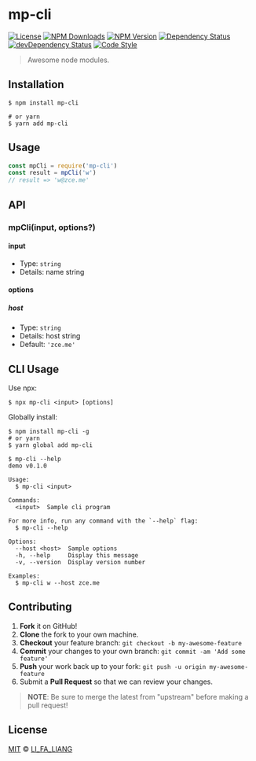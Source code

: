 # mp-cli

[![License][license-img]][license-url]
[![NPM Downloads][downloads-img]][downloads-url]
[![NPM Version][version-img]][version-url]
[![Dependency Status][dependency-img]][dependency-url]
[![devDependency Status][devdependency-img]][devdependency-url]
[![Code Style][style-img]][style-url]

> Awesome node modules.

## Installation

```shell
$ npm install mp-cli

# or yarn
$ yarn add mp-cli
```

## Usage

<!-- TODO: Introduction of Usage -->

```javascript
const mpCli = require('mp-cli')
const result = mpCli('w')
// result => 'w@zce.me'
```

## API

<!-- TODO: Introduction of API -->

### mpCli(input, options?)

#### input

- Type: `string`
- Details: name string

#### options

##### host

- Type: `string`
- Details: host string
- Default: `'zce.me'`

## CLI Usage

<!-- TODO: Introduction of CLI -->

Use npx:

```shell
$ npx mp-cli <input> [options]
```

Globally install:

```shell
$ npm install mp-cli -g
# or yarn
$ yarn global add mp-cli
```

```shell
$ mp-cli --help
demo v0.1.0

Usage:
  $ mp-cli <input>

Commands:
  <input>  Sample cli program

For more info, run any command with the `--help` flag:
  $ mp-cli --help

Options:
  --host <host>  Sample options
  -h, --help     Display this message
  -v, --version  Display version number

Examples:
  $ mp-cli w --host zce.me
```

## Contributing

1. **Fork** it on GitHub!
2. **Clone** the fork to your own machine.
3. **Checkout** your feature branch: `git checkout -b my-awesome-feature`
4. **Commit** your changes to your own branch: `git commit -am 'Add some feature'`
5. **Push** your work back up to your fork: `git push -u origin my-awesome-feature`
6. Submit a **Pull Request** so that we can review your changes.

> **NOTE**: Be sure to merge the latest from "upstream" before making a pull request!

## License

[MIT](LICENSE) &copy; [LI_FA_LIANG](https://github.com/Lifaliang1996)



[license-img]: https://img.shields.io/github/license/lfl/mp-cli
[license-url]: https://github.com/lfl/mp-cli/blob/master/LICENSE
[downloads-img]: https://img.shields.io/npm/dm/mp-cli
[downloads-url]: https://npmjs.org/package/mp-cli
[version-img]: https://img.shields.io/npm/v/mp-cli
[version-url]: https://npmjs.org/package/mp-cli
[dependency-img]: https://img.shields.io/david/lfl/mp-cli
[dependency-url]: https://david-dm.org/lfl/mp-cli
[devdependency-img]: https://img.shields.io/david/dev/lfl/mp-cli
[devdependency-url]: https://david-dm.org/lfl/mp-cli?type=dev
[style-img]: https://img.shields.io/badge/code_style-standard-brightgreen
[style-url]: https://standardjs.com

